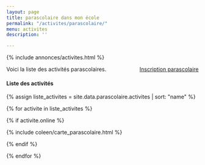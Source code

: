 ```yaml
---
layout: page
title: parascolaire dans mon école
permalink: "/activites/parascolaire/"
menu: activites
description: ''

---
```

{% include annonces/activites.html %}

<div class="col-md-4" style="float: right; margin-bottom: 20px;">
<a href="https://www12.iclub.be/myiclub3_CFS_register.asp?ClubID=559&LG=FR&Categorie=6" class="btn btn-block btn-info-filled" target="_blank">Inscription parascolaire</a>
</div>

<!-- NE PAS MODIFIER AU DESSUS DE CETTE LIGNE -->

Voici la liste des activités parascolaires.

<!-- NE PAS MODIFIER EN DESSOUS DE CETTE LIGNE -->

#### Liste des activités

{% assign liste_activites = site.data.parascolaire.activites | sort: "name" %}

{% for activite in liste_activites %}

{% if activite.online %}

{% include coleen/carte_parascolaire.html %}

{% endif %}

{% endfor %}